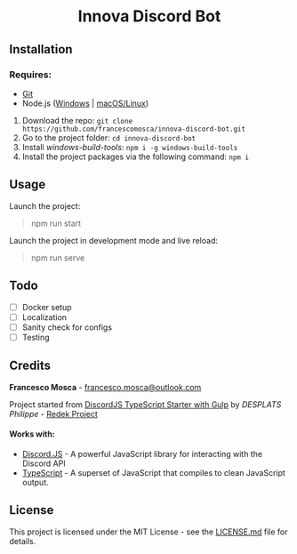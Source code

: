 <h1 align="center">
Innova Discord Bot
</h1>

## Installation

### Requires:

- [Git](https://git-scm.com/downloads)
- Node.js ([Windows](https://nodejs.org/it/) | [macOS/Linux](https://github.com/nodesource/distributions/blob/master/README.md#installation-instructions))

1. Download the repo: `git clone https://github.com/francescomosca/innova-discord-bot.git`
2. Go to the project folder: `cd innova-discord-bot`
3. Install *windows-build-tools*: `npm i -g windows-build-tools`
4. Install the project packages via the following command: `npm i`

## Usage

Launch the project:
> npm run start

Launch the project in development mode and live reload:
> npm run serve

## Todo
- [ ] Docker setup
- [ ] Localization
- [ ] Sanity check for configs
- [ ] Testing

## Credits

**Francesco Mosca** - <francesco.mosca@outlook.com> 

Project started from [DiscordJS TypeScript Starter with Gulp](https://github.com/RedekProject/DiscordJS-TypeScript-Starter-Gulp) by *DESPLATS Philippe* - [Redek Project](https://github.com/RedekProject/)

#### Works with:
* [Discord.JS](https://github.com/discordjs/discord.js) - A powerful JavaScript library for interacting with the Discord API
* [TypeScript](https://github.com/Microsoft/TypeScript) - A superset of JavaScript that compiles to clean JavaScript output.

## License
This project is licensed under the MIT License - see the [LICENSE.md](https://github.com/francescomosca/innova-discord-bot/blob/master/LICENSE) file for details.
